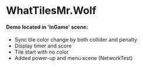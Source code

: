 # WhatTilesMr.Wolf
#### Demo located in 'InGame' scene:
* Sync tile color change by both collider and penalty
* Display timer and score
* Tile start with no color
* Added power-up and menu scene (NetworkTest) 
